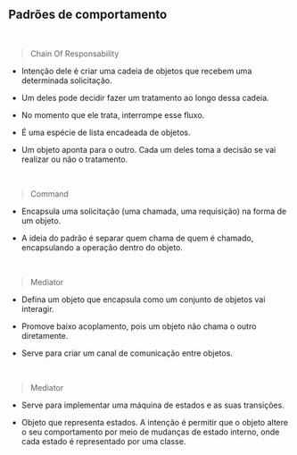 ## Padrões de comportamento

<br>

> Chain Of Responsability

- Intenção dele é criar uma cadeia de objetos que recebem uma determinada solicitação.

- Um deles pode decidir fazer um tratamento ao longo dessa cadeia.

- No momento que ele trata, interrompe esse fluxo.

- É uma espécie de lista encadeada de objetos.

- Um objeto aponta para o outro. Cada um deles toma a decisão se vai realizar ou não o tratamento.

<br>

> Command

- Encapsula uma solicitação (uma chamada, uma requisição) na forma de um objeto.

- A ideia do padrão é separar quem chama de quem é chamado, encapsulando a operação dentro do objeto.

<br>

> Mediator

- Defina um objeto que encapsula como um conjunto de objetos vai interagir.

- Promove baixo acoplamento, pois um objeto não chama o outro diretamente.

- Serve para criar um canal de comunicação entre objetos.

<br>

> Mediator

- Serve para implementar uma máquina de estados e as suas transições.

- Objeto que representa estados. A intenção é permitir que o objeto altere o seu comportamento por meio de mudanças de estado interno, onde cada estado é representado por uma classe.